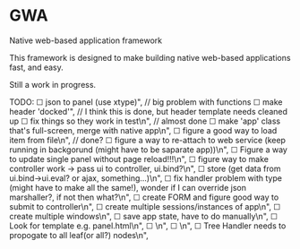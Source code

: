# GWA
Native web-based application framework

This framework is designed to make building native web-based applications fast, and easy.

Still a work in progress.

TODO:
☐ json to panel (use xtype)",         // big problem with functions
☐ make header 'docked'",              // I think this is done, but header template needs cleaned up
☐ fix things so they work in test\n", // almost done
☐ make 'app' class that's full-screen, merge with native app\n",
☐ figure a good way to load item from file\n", // done?
☐ figure a way to re-attach to web service (keep running in backgorund (might have to be saparate app))\n",
☐ Figure a way to update single panel without page reload!!!\n",
☐ figure way to make controller work -> pass ui to controller, ui.bind?\n",
☐ store (get data from ui.bind->ui.eval? or ajax, something...)\n",
☐ fix handler problem with type (might have to make all the same!), wonder if I can override json marshaller?, if not then what?\n",
☐ create FORM and figure good way to submit to controller\n",
☐ create multiple sessions/instances of app\n",
☐ create multiple windows\n",
☐ save app state, have to do manually\n",
☐ Look for template e.g. panel.html\n",
☐ \n",
☐ \n",
☐ Tree Handler needs to propogate to all leaf(or all?) nodes\n",